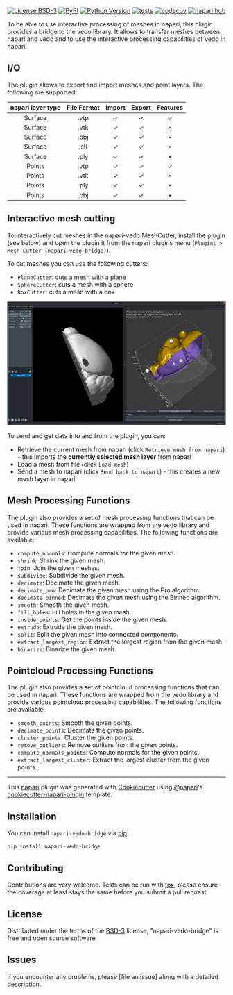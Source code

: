 
[![License BSD-3](https://img.shields.io/pypi/l/napari-vedo-bridge.svg?color=green)](https://github.com/jo-mueller/napari-vedo-bridge/raw/main/LICENSE)
[![PyPI](https://img.shields.io/pypi/v/napari-vedo-bridge.svg?color=green)](https://pypi.org/project/napari-vedo-bridge)
[![Python Version](https://img.shields.io/pypi/pyversions/napari-vedo-bridge.svg?color=green)](https://python.org)
[![tests](https://github.com/jo-mueller/napari-vedo-bridge/workflows/tests/badge.svg)](https://github.com/jo-mueller/napari-vedo-bridge/actions)
[![codecov](https://codecov.io/gh/jo-mueller/napari-vedo-bridge/branch/main/graph/badge.svg)](https://codecov.io/gh/jo-mueller/napari-vedo-bridge)
[![napari hub](https://img.shields.io/endpoint?url=https://api.napari-hub.org/shields/napari-vedo-bridge)](https://napari-hub.org/plugins/napari-vedo-bridge)

To be able to use interactive processing of meshes in napari, this plugin provides a bridge to the vedo library. It allows to transfer meshes between napari and vedo and to use the interactive processing capabilities of vedo in napari. 

## I/O

The plugin allows to export and import meshes and point layers. The following are supported:

| napari layer type | File Format | Import | Export | Features |
|:------------------:|:-----------:|:------:|:------:|:--------:|
| Surface | .vtp | ✓ | ✓ |  ✓ |
| Surface | .vtk | ✓ | ✓ |  ✗ |
| Surface | .obj | ✓ | ✓ |  ✗ |
| Surface | .stl | ✓ | ✓ |  ✗ |
| Surface | .ply | ✓ | ✓ |  ✗ |
| Points | .vtp | ✓ | ✓ |  ✓ |
| Points | .vtk | ✓ | ✓ |  ✗ |
| Points | .ply | ✓ | ✓ |  ✗ |
| Points | .obj | ✓ | ✓ |  ✗ |

## Interactive mesh cutting
To interactively cut meshes in the napari-vedo MeshCutter, install the plugin (see below) and open the plugin it from the napari plugins menu (`Plugins > Mesh Cutter (napari-vedo-bridge)`). 

To cut meshes you can use the following cutters:
- `PlaneCutter`: cuts a mesh with a plane
- `SphereCutter`: cuts a mesh with a sphere
- `BoxCutter`: cuts a mesh with a box

![](https://github.com/jo-mueller/napari-vedo-bridge/raw/main/docs/imgs/screenshot_box_cutter.png)

To send and get data into and from the plugin, you can:

- Retrieve the current mesh from napari (click `Retrieve mesh from napari`) - this imports the **currently selected mesh layer** from napari
- Load a mesh from file (click `Load mesh`)
- Send a mesh to napari (click `Send back to napari`) - this creates a new mesh layer in napari

## Mesh Processing Functions

The plugin also provides a set of mesh processing functions that can be used in napari. These functions are wrapped from the vedo library and provide various mesh processing capabilities. The following functions are available:

- `compute_normals`: Compute normals for the given mesh.
- `shrink`: Shrink the given mesh.
- `join`: Join the given meshes.
- `subdivide`: Subdivide the given mesh.
- `decimate`: Decimate the given mesh.
- `decimate_pro`: Decimate the given mesh using the Pro algorithm.
- `decimate_binned`: Decimate the given mesh using the Binned algorithm.
- `smooth`: Smooth the given mesh.
- `fill_holes`: Fill holes in the given mesh.
- `inside_points`: Get the points inside the given mesh.
- `extrude`: Extrude the given mesh.
- `split`: Split the given mesh into connected components.
- `extract_largest_region`: Extract the largest region from the given mesh.
- `binarize`: Binarize the given mesh.

## Pointcloud Processing Functions

The plugin also provides a set of pointcloud processing functions that can be used in napari. These functions are wrapped from the vedo library and provide various pointcloud processing capabilities. The following functions are available:

- `smooth_points`: Smooth the given points.
- `decimate_points`: Decimate the given points.
- `cluster_points`: Cluster the given points.
- `remove_outliers`: Remove outliers from the given points.
- `compute_normals_points`: Compute normals for the given points.
- `extract_largest_cluster`: Extract the largest cluster from the given points.

----------------------------------

This [napari] plugin was generated with [Cookiecutter] using [@napari]'s [cookiecutter-napari-plugin] template.

<!--
Don't miss the full getting started guide to set up your new package:
https://github.com/napari/cookiecutter-napari-plugin#getting-started

and review the napari docs for plugin developers:
https://napari.org/stable/plugins/index.html
-->

## Installation

You can install `napari-vedo-bridge` via [pip]:

    pip install napari-vedo-bridge

## Contributing

Contributions are very welcome. Tests can be run with [tox], please ensure
the coverage at least stays the same before you submit a pull request.

## License

Distributed under the terms of the [BSD-3] license,
"napari-vedo-bridge" is free and open source software

## Issues

If you encounter any problems, please [file an issue] along with a detailed description.

[napari]: https://github.com/napari/napari
[Cookiecutter]: https://github.com/audreyr/cookiecutter
[@napari]: https://github.com/napari
[MIT]: http://opensource.org/licenses/MIT
[BSD-3]: http://opensource.org/licenses/BSD-3-Clause
[GNU GPL v3.0]: http://www.gnu.org/licenses/gpl-3.0.txt
[GNU LGPL v3.0]: http://www.gnu.org/licenses/lgpl-3.0.txt
[Apache Software License 2.0]: http://www.apache.org/licenses/LICENSE-2.0
[Mozilla Public License 2.0]: https://www.mozilla.org/media/MPL/2.0/index.txt
[cookiecutter-napari-plugin]: https://github.com/napari/cookiecutter-napari-plugin

[napari]: https://github.com/napari/napari
[tox]: https://tox.readthedocs.io/en/latest/
[pip]: https://pypi.org/project/pip/
[PyPI]: https://pypi.org/
